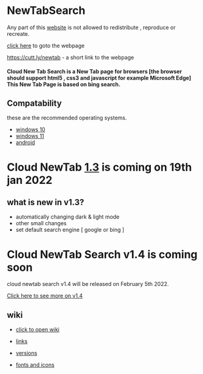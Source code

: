# NewTabSearch

Any part of this <a href="https://CloudGlitch.github.io/NewTabSearch">website</a> is not allowed to redistribute , reproduce or recreate. 

<a href="https://cloudglitch.github.io/NewTabSearch">click here</a> to goto the webpage

https://cutt.ly/newtab - a short link to the webpage

#### Cloud New Tab Search is a New Tab page for browsers [the browser should support html5 , css3 and javascript for example Microsoft Edge] This New Tab Page is based on bing search.

## Compatability 

these are the recommended operating systems.
- <a href="https://www.microsoft.com/en-in/windows/get-windows-10">windows 10</a>
- <a href="https://www.microsoft.com/en-in/windows/get-windows-11">windows 11</a>
- <a href="https://www.android.com/">android</a>

# Cloud NewTab <a href="https://github.com/CloudGlitch/NewTabSearch/releases/tag/v1.3-prev">1.3</a> is coming on 19th jan 2022
## what is new in v1.3?
- automatically changing dark & light mode
- other small changes
- set default search engine [ google or bing ]
# Cloud NewTab Search v1.4 is coming soon
 cloud newtab search v1.4 will be released on February 5th 2022.
 
 <a href="https://github.com/CloudGlitch/NewTabSearch/releases/tag/v1.4-pre">Click here to see more on v1.4</a>

## wiki
-  <a href="https://github.com/CloudGlitch/NewTabSearch/wiki">click to open wiki</a>
 
-  <a href="https://github.com/CloudGlitch/NewTabSearch/wiki#links">links</a>
 
-  <a href="https://github.com/CloudGlitch/NewTabSearch/wiki#versions">versions</a>
 
-  <a href="https://github.com/CloudGlitch/NewTabSearch/wiki#fonts-and-icons">fonts and icons</a>
